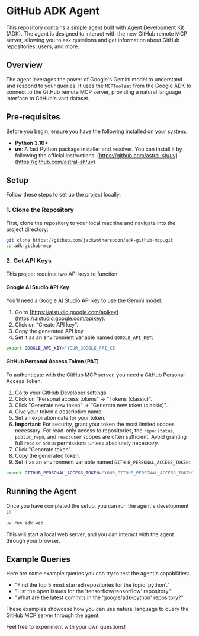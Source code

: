 # GitHub ADK Agent

This repository contains a simple agent built with Agent Development Kit (ADK).
The agent is designed to interact with the new GitHub remote MCP server,
allowing you to ask questions and get information about GitHub repositories, users, and more.

## Overview

The agent leverages the power of Google's Gemini model to understand and respond to your queries.
It uses the `MCPToolset` from the Google ADK to connect to the GitHub remote MCP server,
providing a natural language interface to GitHub's vast dataset.

## Pre-requisites

Before you begin, ensure you have the following installed on your system:

- **Python 3.10+**
- **uv**: A fast Python package installer and resolver. You can install it by following the official instructions: [https://github.com/astral-sh/uv](https://github.com/astral-sh/uv)

## Setup

Follow these steps to set up the project locally.

### 1. Clone the Repository

First, clone the repository to your local machine and navigate into the project directory:

```bash
git clone https://github.com/jackwotherspoon/adk-github-mcp.git
cd adk-github-mcp
```

### 2. Get API Keys

This project requires two API keys to function:

#### Google AI Studio API Key

You'll need a Google AI Studio API key to use the Gemini model.

1.  Go to [https://aistudio.google.com/apikey](https://aistudio.google.com/apikey).
2.  Click on "Create API key".
3.  Copy the generated API key.
4.  Set it as an environment variable named `GOOGLE_API_KEY`:

```bash
export GOOGLE_API_KEY="YOUR_GOOGLE_API_KE
```

#### GitHub Personal Access Token (PAT)

To authenticate with the GitHub MCP server, you need a GitHub Personal Access Token.

1.  Go to your GitHub [Developer settings](https://github.com/settings/tokens).
2.  Click on "Personal access tokens" -> "Tokens (classic)".
3.  Click "Generate new token" -> "Generate new token (classic)".
4.  Give your token a descriptive name.
5.  Set an expiration date for your token.
6.  **Important**: For security, grant your token the most limited scopes necessary.
For read-only access to repositories, the `repo:status`, `public_repo`, and
`read:user` scopes are often sufficient. Avoid granting full `repo` or
`admin` permissions unless absolutely necessary.
7.  Click "Generate token".
8.  Copy the generated token.
9.  Set it as an environment variable named `GITHUB_PERSONAL_ACCESS_TOKEN`:

```bash
export GITHUB_PERSONAL_ACCESS_TOKEN="YOUR_GITHUB_PERSONAL_ACCESS_TOKEN"
```

## Running the Agent

Once you have completed the setup, you can run the agent's development UI.

```bash
uv run adk web
```

This will start a local web server, and you can interact with the agent through your browser.

## Example Queries

Here are some example queries you can try to test the agent's capabilities:

- "Find the top 5 most starred repositories for the topic 'python'."
- "List the open issues for the 'tensorflow/tensorflow' repository."
- "What are the latest commits in the 'google/adk-python' repository?"

These examples showcase how you can use natural language to query the GitHub MCP server through the agent. 

Feel free to experiment with your own questions!
